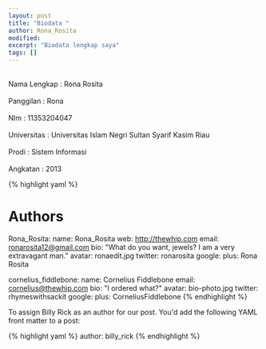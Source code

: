 ```yaml
---
layout: post
title: "Biodata "
author: Rona_Rosita
modified:
excerpt: "Biodata lengkap saya"
tags: []
---
```


<br>Nama Lengkap : Rona Rosita </br><br>Panggilan    : Rona</br><br>NIm          : 11353204047</br><br>Universitas  : Universitas Islam Negri Sultan Syarif Kasim Riau</br><br>Prodi        : Sistem Informasi</br><br>Angkatan     : 2013</br>

{% highlight yaml %}
# Authors

Rona_Rosita:
  name: Rona_Rosita
  web: http://thewhip.com
  email: ronarosita12@gmail.com
  bio: "What do you want, jewels? I am a very extravagant man."
  avatar: ronaedit.jpg
  twitter: ronarosita
  google:
    plus: Rona Rosita

cornelius_fiddlebone:
  name: Cornelius Fiddlebone
  email: cornelius@thewhip.com
  bio: "I ordered what?"
  avatar: bio-photo.jpg
  twitter: rhymeswithsackit
  google:
    plus: CorneliusFiddlebone
{% endhighlight %}

To assign Billy Rick as an author for our post. You'd add the following YAML front matter to a post:

{% highlight yaml %}
author: billy_rick
{% endhighlight %}
